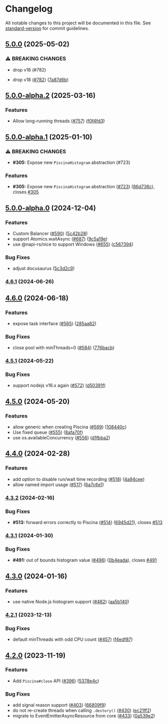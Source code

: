 # Changelog

All notable changes to this project will be documented in this file. See [standard-version](https://github.com/conventional-changelog/standard-version) for commit guidelines.

## [5.0.0](https://github.com/piscinajs/piscina/compare/v5.0.0-alpha.2...v5.0.0) (2025-05-02)


### ⚠ BREAKING CHANGES

* drop v18 (#782)

* drop v18 ([#782](https://github.com/piscinajs/piscina/issues/782)) ([7a87d6b](https://github.com/piscinajs/piscina/commit/7a87d6b16844943ebb237de6bd8285baa81bba0b))

## [5.0.0-alpha.2](https://github.com/piscinajs/piscina/compare/v5.0.0-alpha.1...v5.0.0-alpha.2) (2025-03-16)


### Features

* Allow long-running threads ([#757](https://github.com/piscinajs/piscina/issues/757)) ([f0f4fd3](https://github.com/piscinajs/piscina/commit/f0f4fd39d50dac47b411a2a7aee1ac2d744f0e2f))

## [5.0.0-alpha.1](https://github.com/piscinajs/piscina/compare/v5.0.0-alpha.0...v5.0.0-alpha.1) (2025-01-10)


### ⚠ BREAKING CHANGES

* **#305:** Expose new `PiscinaHistogram` abstraction (#723)

### Features

* **#305:** Expose new `PiscinaHistogram` abstraction ([#723](https://github.com/piscinajs/piscina/issues/723)) ([86d736c](https://github.com/piscinajs/piscina/commit/86d736cf4c239d20e1a403d11a82b7ead0611aa8)), closes [#305](https://github.com/piscinajs/piscina/issues/305)

## [5.0.0-alpha.0](https://github.com/piscinajs/piscina/compare/v4.6.1...v5.0.0-alpha.0) (2024-12-04)


### Features

* Custom Balancer ([#590](https://github.com/piscinajs/piscina/issues/590)) ([5c42b28](https://github.com/piscinajs/piscina/commit/5c42b28942f39399ea4aad39dd1f4367959c1e8f))
* support Atomics.waitAsync ([#687](https://github.com/piscinajs/piscina/issues/687)) ([9c5a19e](https://github.com/piscinajs/piscina/commit/9c5a19ea491b159b82f23512811555a5c4aa2d3f))
* use @napi-rs/nice to support Windows ([#655](https://github.com/piscinajs/piscina/issues/655)) ([c567394](https://github.com/piscinajs/piscina/commit/c56739465000f455fcf7abc2f83501054cab22a4))


### Bug Fixes

* adjust docusaurus ([5c3d2c9](https://github.com/piscinajs/piscina/commit/5c3d2c90ff0a00f338d194b20efdc6772d8e01e3))

### [4.6.1](https://github.com/piscinajs/piscina/compare/v4.6.0...v4.6.1) (2024-06-26)

## [4.6.0](https://github.com/piscinajs/piscina/compare/v4.5.2...v4.6.0) (2024-06-18)


### Features

* expose task interface ([#565](https://github.com/piscinajs/piscina/issues/565)) ([285aa82](https://github.com/piscinajs/piscina/commit/285aa82b45cfb1f33210812c441c83a44c78ed34))


### Bug Fixes

* close pool with minThreads=0 ([#584](https://github.com/piscinajs/piscina/issues/584)) ([776bacb](https://github.com/piscinajs/piscina/commit/776bacbebbc7f3adcde767a7dfada574da58bfe6))

### [4.5.1](https://github.com/piscinajs/piscina/compare/v4.5.0...v4.5.1) (2024-05-22)


### Bug Fixes

* support nodejs v16.x again ([#572](https://github.com/piscinajs/piscina/issues/572)) ([d50391f](https://github.com/piscinajs/piscina/commit/d50391fe93a6319c2a554f34d39cce0c946564ec))

## [4.5.0](https://github.com/piscinajs/piscina/compare/v4.4.0...v4.5.0) (2024-05-20)


### Features

* allow generic when creating Piscina ([#569](https://github.com/piscinajs/piscina/issues/569)) ([108440c](https://github.com/piscinajs/piscina/commit/108440c5586bad0be376c65a56836875fce5bef9))
* Use fixed queue ([#555](https://github.com/piscinajs/piscina/issues/555)) ([8afa70f](https://github.com/piscinajs/piscina/commit/8afa70faaefeb7ed87516af06aad5924a4dbe7f0))
* use os.availableConcurrency ([#556](https://github.com/piscinajs/piscina/issues/556)) ([d1fbba2](https://github.com/piscinajs/piscina/commit/d1fbba2cae4c189b822672bb63f50b7381cbb6ab))

## [4.4.0](https://github.com/piscinajs/piscina/compare/v4.3.2...v4.4.0) (2024-02-28)


### Features

* add option to disable run/wait time recording ([#518](https://github.com/piscinajs/piscina/issues/518)) ([4a94cee](https://github.com/piscinajs/piscina/commit/4a94cee847395a0395cce68743332009214243f2))
* allow named import usage ([#517](https://github.com/piscinajs/piscina/issues/517)) ([6a7c6e1](https://github.com/piscinajs/piscina/commit/6a7c6e170b19d1c6285c0230ad02f1a259fc69a3))

### [4.3.2](https://github.com/piscinajs/piscina/compare/v4.3.1...v4.3.2) (2024-02-16)


### Bug Fixes

* **#513:** forward errors correctly to Piscina ([#514](https://github.com/piscinajs/piscina/issues/514)) ([6945d21](https://github.com/piscinajs/piscina/commit/6945d21d47b72dfa801e0309948fea9fbf708c91)), closes [#513](https://github.com/piscinajs/piscina/issues/513)

### [4.3.1](https://github.com/piscinajs/piscina/compare/v4.3.0...v4.3.1) (2024-01-30)


### Bug Fixes

* **#491:** out of bounds histogram value ([#496](https://github.com/piscinajs/piscina/issues/496)) ([0b4eada](https://github.com/piscinajs/piscina/commit/0b4eada2485a0f722f5b6d39d657fd51975df0f3)), closes [#491](https://github.com/piscinajs/piscina/issues/491)

## [4.3.0](https://github.com/piscinajs/piscina/compare/v4.2.1...v4.3.0) (2024-01-16)


### Features

* use native Node.js histogram support ([#482](https://github.com/piscinajs/piscina/issues/482)) ([aa5b140](https://github.com/piscinajs/piscina/commit/aa5b1408e33420e7c29725381d7824b0b40d26e8))

### [4.2.1](https://github.com/piscinajs/piscina/compare/v4.2.0...v4.2.1) (2023-12-13)


### Bug Fixes

* default minThreads with odd CPU count ([#457](https://github.com/piscinajs/piscina/issues/457)) ([f4edf87](https://github.com/piscinajs/piscina/commit/f4edf87c8c4883e06ab70e99a8a5050eded89c5d))

## [4.2.0](https://github.com/piscinajs/piscina/compare/v4.1.0...v4.2.0) (2023-11-19)


### Features

* Add `Piscina#close` API ([#396](https://github.com/piscinajs/piscina/issues/396)) ([5378e4c](https://github.com/piscinajs/piscina/commit/5378e4cf9143587d9457d3cef6b88aa9653749bd))


### Bug Fixes

* add signal reason support ([#403](https://github.com/piscinajs/piscina/issues/403)) ([66809f9](https://github.com/piscinajs/piscina/commit/66809f94868b4b4597401e10252e1285fabc63c2))
* do not re-create threads when calling `.destory()` ([#430](https://github.com/piscinajs/piscina/issues/430)) ([ec21ff2](https://github.com/piscinajs/piscina/commit/ec21ff28f90a4d5e001ba694fe3dcd6abec3f553))
* migrate to EventEmitterAsyncResource from core ([#433](https://github.com/piscinajs/piscina/issues/433)) ([0a539e2](https://github.com/piscinajs/piscina/commit/0a539e23e7c413cc33631f1adb32ab28b468297b))
